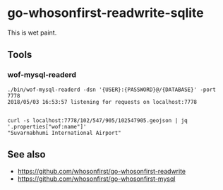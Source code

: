 # go-whosonfirst-readwrite-sqlite

This is wet paint.

## Tools

### wof-mysql-readerd

```
./bin/wof-mysql-readerd -dsn '{USER}:{PASSWORD}@/{DATABASE}' -port 7778
2018/05/03 16:53:57 listening for requests on localhost:7778


curl -s localhost:7778/102/547/905/102547905.geojson | jq '.properties["wof:name"]'
"Suvarnabhumi International Airport"
```

## See also

* https://github.com/whosonfirst/go-whosonfirst-readwrite
* https://github.com/whosonfirst/go-whosonfirst-mysql